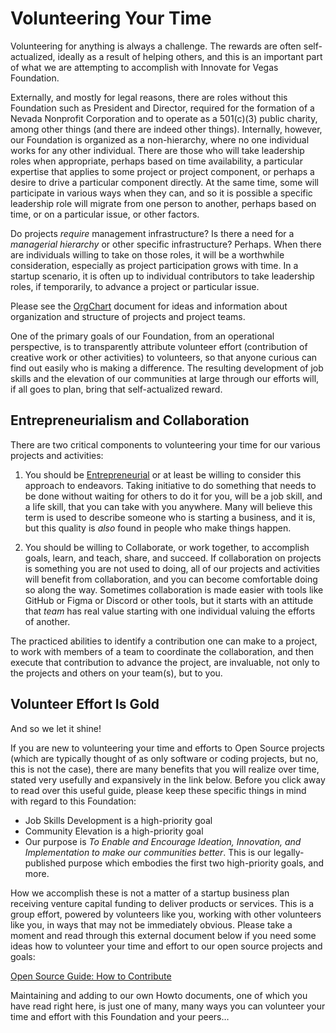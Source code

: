 <!--
 Copyright (C) 2022 Innovate for Vegas Foundation
 
 This file is part of doc-org-howtos.
 
 doc-org-howtos is free software: you can redistribute it and/or modify
 it under the terms of the GNU General Public License as published by
 the Free Software Foundation, either version 3 of the License, or
 (at your option) any later version.
 
 doc-org-howtos is distributed in the hope that it will be useful,
 but WITHOUT ANY WARRANTY; without even the implied warranty of
 MERCHANTABILITY or FITNESS FOR A PARTICULAR PURPOSE.  See the
 GNU General Public License for more details.
 
 You should have received a copy of the GNU General Public License
 along with doc-org-howtos.  If not, see <http://www.gnu.org/licenses/>.
-->

# Volunteering Your Time

Volunteering for anything is always a challenge. The rewards are often self-actualized, ideally as a result of helping others, and this is an important part of what we are attempting to accomplish with Innovate for Vegas Foundation.

Externally, and mostly for legal reasons, there are roles without this Foundation such as President and Director, required for the formation of a Nevada Nonprofit Corporation and to operate as a 501(c)(3) public charity, among other things (and there are indeed other things). Internally, however, our Foundation is organized as a non-hierarchy, where no one individual works for any other individual. There are those who will take leadership roles when appropriate, perhaps based on time availability, a particular expertise that applies to some project or project component, or perhaps a desire to drive a particular component directly. At the same time, some will participate in various ways when they can, and so it is possible a specific leadership role will migrate from one person to another, perhaps based on time, or on a particular issue, or other factors.

Do projects *require* management infrastructure? Is there a need for a *managerial hierarchy* or other specific infrastructure? Perhaps. When there are individuals willing to take on those roles, it will be a worthwhile consideration, especially as project participation grows with time. In a startup scenario, it is often up to individual contributors to take leadership roles, if temporarily, to advance a project or particular issue.

Please see the [OrgChart](orgchart.md) document for ideas and information about organization and structure of projects and project teams.

One of the primary goals of our Foundation, from an operational perspective, is to transparently attribute volunteer effort (contribution of creative work or other activities) to volunteers, so that anyone curious can find out easily who is making a difference. The resulting development of job skills and the elevation of our communities at large through our efforts will, if all goes to plan, bring that self-actualized reward.

## Entrepreneurialism and Collaboration

There are two critical components to volunteering your time for our various projects and activities:

1. You should be [Entrepreneurial](https://www.dictionary.com/browse/entrepreneurial) or at least be willing to consider this approach to endeavors. Taking initiative to do something that needs to be done without waiting for others to do it for you, will be a job skill, and a life skill, that you can take with you anywhere. Many will believe this term is used to describe someone who is starting a business, and it is, but this quality is *also* found in people who make things happen.

2. You should be willing to Collaborate, or work together, to accomplish goals, learn, and teach, share, and succeed. If collaboration on projects is something you are not used to doing, all of our projects and activities will benefit from collaboration, and you can become comfortable doing so along the way. Sometimes collaboration is made easier with tools like GitHub or Figma or Discord or other tools, but it starts with an attitude that *team* has real value starting with one individual valuing the efforts of another.

The practiced abilities to identify a contribution one can make to a project, to work with members of a team to coordinate the collaboration, and then execute that contribution to advance the project, are invaluable, not only to the projects and others on your team(s), but to you.

## Volunteer Effort Is Gold

And so we let it shine!

If you are new to volunteering your time and efforts to Open Source projects (which are typically thought of as only software or coding projects, but no, this is not the case), there are many benefits that you will realize over time, stated very usefully and expansively in the link below. Before you click away to read over this useful guide, please keep these specific things in mind with regard to this Foundation:

* Job Skills Development is a high-priority goal
* Community Elevation is a high-priority goal
* Our purpose is *To Enable and Encourage Ideation, Innovation, and Implementation to make our communities better*. This is our legally-published purpose which embodies the first two high-priority goals, and more.

How we accomplish these is not a matter of a startup business plan receiving venture capital funding to deliver products or services. This is a group effort, powered by volunteers like you, working with other volunteers like you, in ways that may not be immediately obvious. Please take a moment and read through this external document below if you need some ideas how to volunteer your time and effort to our open source projects and goals:

[Open Source Guide: How to Contribute](https://opensource.guide/how-to-contribute/)

Maintaining and adding to our own Howto documents, one of which you have read right here, is just one of many, many ways you can volunteer your time and effort with this Foundation and your peers…
